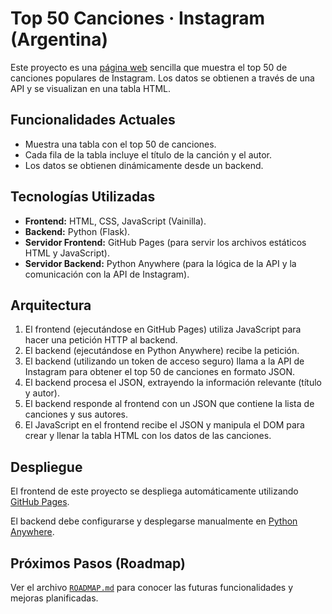 # Top 50 Canciones · Instagram (Argentina)

Este proyecto es una [página web](https://tadeoriganti.github.io/Top-50-canciones-Instagram-en-Argentina/) sencilla que muestra el top 50 de canciones populares de Instagram. Los datos se obtienen a través de una API y se visualizan en una tabla HTML.

## Funcionalidades Actuales

* Muestra una tabla con el top 50 de canciones.
* Cada fila de la tabla incluye el título de la canción y el autor.
* Los datos se obtienen dinámicamente desde un backend.

## Tecnologías Utilizadas

* **Frontend:** HTML, CSS, JavaScript (Vainilla).
* **Backend:** Python (Flask).
* **Servidor Frontend:** GitHub Pages (para servir los archivos estáticos HTML y JavaScript).
* **Servidor Backend:** Python Anywhere (para la lógica de la API y la comunicación con la API de Instagram).

## Arquitectura

1.  El frontend (ejecutándose en GitHub Pages) utiliza JavaScript para hacer una petición HTTP al backend.
2.  El backend (ejecutándose en Python Anywhere) recibe la petición.
3.  El backend (utilizando un token de acceso seguro) llama a la API de Instagram para obtener el top 50 de canciones en formato JSON.
4.  El backend procesa el JSON, extrayendo la información relevante (título y autor).
5.  El backend responde al frontend con un JSON que contiene la lista de canciones y sus autores.
6.  El JavaScript en el frontend recibe el JSON y manipula el DOM para crear y llenar la tabla HTML con los datos de las canciones.

<!-- ## Configuración

Si quieres ejecutar este proyecto localmente (solo el frontend, ya que el backend requiere Python Anywhere):

1.  Clona este repositorio:
    ```bash
    git clone [https://github.com/delulu?tab=repositories](https://github.com/delulu?tab=repositories)
    cd [nombre del repositorio]
    ```
2.  Abre el archivo `index.html` en tu navegador.

**Nota:** Para que la obtención de datos funcione, el backend en Python Anywhere debe estar configurado y ejecutándose con un token de acceso válido a la API de [Nombre de tu Red Social]. --->

## Despliegue

El frontend de este proyecto se despliega automáticamente utilizando [GitHub Pages](https://pages.github.com/).

El backend debe configurarse y desplegarse manualmente en [Python Anywhere](https://www.pythonanywhere.com/).

## Próximos Pasos (Roadmap)

Ver el archivo [`ROADMAP.md`](https://github.com/TadeoRiganti/Top-50-canciones-Instagram-en-Argentina/blob/main/ROADMAP.md) para conocer las futuras funcionalidades y mejoras planificadas.

<!-- ## Contribución

Las contribuciones son bienvenidas. Por favor, revisa las [guías de contribución](CONTRIBUTING.md) (si las creas) para obtener más información sobre cómo puedes ayudar. --->
